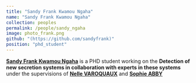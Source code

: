 ```yaml
---
title: "Sandy Frank Kwamou Ngaha"
name: "Sandy Frank Kwamou Ngaha"
collection: peoples
permalink: /people/sandy_ngaha
image: photo_frank.png
github: "(https://github.com/sandyfrank)"
position: "phd_student"
---
```


**[Sandy Frank Kwamou Ngaha](https://www.timc.fr/en/sandy-frank-kwamou-ngaha)** is a PHD student working on the **Detection of new secretion systems in collaboration with experts in these systems** under the supervisions of **[Nelle VAROQUAUX](https://www.timc.fr/nelle-varoquaux)** and **[Sophie ABBY](https://www.timc.fr/sophie-abby)** 
